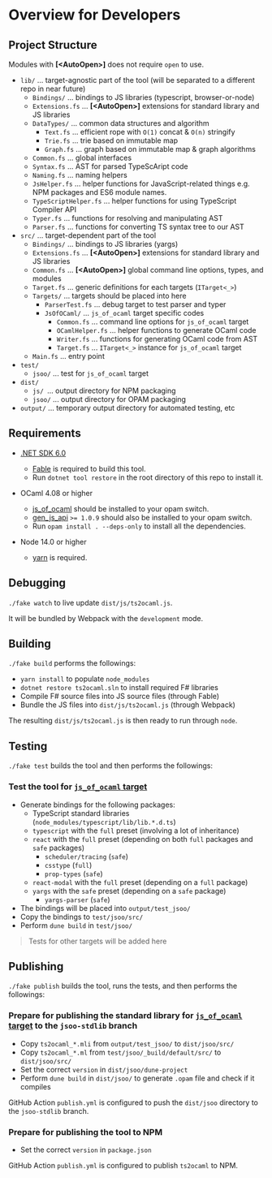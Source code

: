Overview for Developers
=======================

## Project Structure

Modules with **\[\<AutoOpen\>\]** does not require `open` to use.

- `lib/` ... target-agnostic part of the tool (will be separated to a different repo in near future)
  - `Bindings/` ... bindings to JS libraries (typescript, browser-or-node)
  - `Extensions.fs` ... **\[\<AutoOpen\>\]** extensions for standard library and JS libraries
  - `DataTypes/`  ... common data structures and algorithm
    - `Text.fs`  ... efficient rope with `O(1)` concat & `O(n)` stringify
    - `Trie.fs`  ... trie based on immutable map
    - `Graph.fs` ... graph based on immutable map & graph algorithms
  - `Common.fs` ... global interfaces
  - `Syntax.fs` ... AST for parsed TypeScAript code
  - `Naming.fs` ... naming helpers
  - `JsHelper.fs` ... helper functions for JavaScript-related things e.g. NPM packages and ES6 module names.
  - `TypeScriptHelper.fs` ... helper functions for using TypeScript Compiler API
  - `Typer.fs`  ... functions for resolving and manipulating AST
  - `Parser.fs` ... functions for converting TS syntax tree to our AST
- `src/` ... target-dependent part of the tool
  - `Bindings/` ... bindings to JS libraries (yargs)
  - `Extensions.fs` ... **\[\<AutoOpen\>\]** extensions for standard library and JS libraries
  - `Common.fs` ... **\[\<AutoOpen\>\]** global command line options, types, and modules
  - `Target.fs` ... generic definitions for each targets (`ITarget<_>`)
  - `Targets/`  ... targets should be placed into here
    - `ParserTest.fs` ... debug target to test parser and typer
    - `JsOfOCaml/` ... `js_of_ocaml` target specific codes
      - `Common.fs` ... command line options for `js_of_ocaml` target
      - `OCamlHelper.fs` ... helper functions to generate OCaml code
      - `Writer.fs` ... functions for generating OCaml code from AST
      - `Target.fs` ... `ITarget<_>` instance for `js_of_ocaml` target
  - `Main.fs` ... entry point
- `test/`
  - `jsoo/` ... test for `js_of_ocaml` target
- `dist/`
  - `js/ `... output directory for NPM packaging
  - `jsoo/` ... output directory for OPAM packaging
- `output/` ... temporary output directory for automated testing, etc

## Requirements

- [.NET SDK 6.0](https://dotnet.microsoft.com/download/dotnet/6.0)
  - [Fable](https://fable.io/) is required to build this tool.
  - Run `dotnet tool restore` in the root directory of this repo to install it.

- OCaml 4.08 or higher
  - [js_of_ocaml](https://github.com/ocsigen/js_of_ocaml) should be installed to your opam switch.
  - [gen_js_api](https://github.com/LexiFi/gen_js_api) `>= 1.0.9` should also be installed to your opam switch.
  - Run `opam install . --deps-only` to install all the dependencies.

- Node 14.0 or higher
  - [yarn](https://yarnpkg.com/) is required.

## Debugging

`./fake watch` to live update `dist/js/ts2ocaml.js`.

It will be bundled by Webpack with the `development` mode.

## Building

`./fake build` performs the followings:
- `yarn install` to populate `node_modules`
- `dotnet restore ts2ocaml.sln` to install required F# libraries
- Compile F# source files into JS source files (through Fable)
- Bundle the JS files into `dist/js/ts2ocaml.js` (through Webpack)

The resulting `dist/js/ts2ocaml.js` is then ready to run through `node`.

## Testing

`./fake test` builds the tool and then performs the followings:

### Test the tool for [`js_of_ocaml` target](js_of_ocaml.md)

- Generate bindings for the following packages:
  - TypeScript standard libraries (`node_modules/typescript/lib/lib.*.d.ts`)
  - `typescript` with the `full` preset (involving a lot of inheritance)
  - `react` with the `full` preset (depending on both `full` packages and `safe` packages)
    - `scheduler/tracing` (`safe`)
    - `csstype` (`full`)
    - `prop-types` (`safe`)
  - `react-modal` with the `full` preset (depending on a `full` package)
  - `yargs` with the `safe` preset (depending on a `safe` package)
    - `yargs-parser` (`safe`)
- The bindings will be placed into `output/test_jsoo/`
- Copy the bindings to `test/jsoo/src/`
- Perform `dune build` in `test/jsoo/`

> Tests for other targets will be added here

## Publishing

`./fake publish` builds the tool, runs the tests, and then performs the followings:

### Prepare for publishing the standard library for [`js_of_ocaml` target](js_of_ocaml.md) to the `jsoo-stdlib` branch

- Copy `ts2ocaml_*.mli` from `output/test_jsoo/` to `dist/jsoo/src/`
- Copy `ts2ocaml_*.ml`  from `test/jsoo/_build/default/src/` to `dist/jsoo/src/`
- Set the correct `version` in `dist/jsoo/dune-project`
- Perform `dune build` in `dist/jsoo/` to generate `.opam` file and check if it compiles

GitHub Action `publish.yml` is configured to push the `dist/jsoo` directory to the `jsoo-stdlib` branch.

### Prepare for publishing the tool to NPM

- Set the correct `version` in `package.json`

GitHub Action `publish.yml` is configured to publish `ts2ocaml` to NPM.
